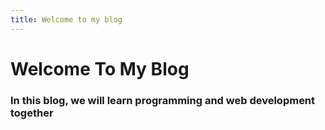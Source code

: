 ```yaml
---
title: Welcome to my blog
---
```


# Welcome To My Blog

### In this blog, we will learn programming and web development together

